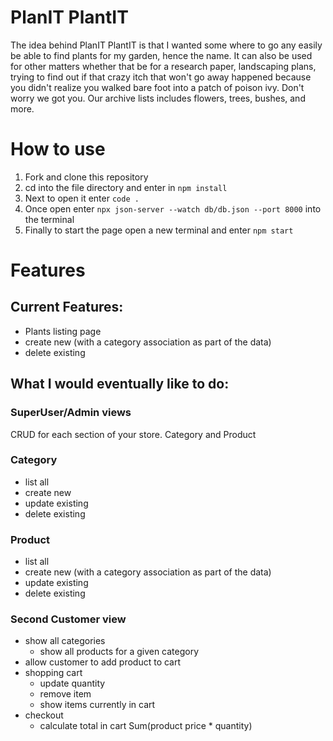 # PlanIT PlantIT
The idea behind PlanIT PlantIT is that I wanted some where to go any easily be able to find plants for my garden, hence the name. It can also be used for other matters whether that be for a research paper, landscaping plans, trying to find out if that crazy itch that won't go away happened because you didn't realize you walked bare foot into a patch of poison ivy. Don't worry we got you. Our archive lists includes flowers, trees, bushes, and more.

# How to use
1. Fork and clone this repository
2. cd into the file directory and enter in `npm install`
3. Next to open it enter `code .`
4. Once open enter `npx json-server --watch db/db.json --port 8000` into the terminal
5. Finally to start the page open a new terminal and enter `npm start`

# Features
## Current Features:
   * Plants listing page
   * create new (with a category association as part of the data)
   * delete existing

## What I would eventually like to do:
### SuperUser/Admin views
CRUD for each section of your store.  Category and Product
### Category
   * list all
   * create new
   * update existing
   * delete existing
### Product
   * list all
   * create new (with a category association as part of the data)
   * update existing
   * delete existing
### Second Customer view
* show all categories
    * show all products for a given category
* allow customer to add product to cart
* shopping cart
    * update quantity
    * remove item
    * show items currently in cart
* checkout
    * calculate total in cart Sum(product price * quantity)